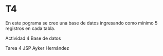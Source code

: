 # T4
En este pograma se creo una base de datos ingresando como mínimo 5 registros en cada tabla.

Actividad 4 Base de datos

Tarea 4 JSP Ayker Hernández
